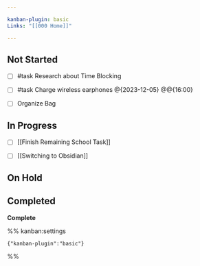 ```yaml
---

kanban-plugin: basic
Links: "[[000 Home]]"

---
```


## Not Started

- [ ] #task Research about Time Blocking
- [ ] #task Charge wireless earphones @{2023-12-05} @@{16:00}
- [ ] Organize Bag


## In Progress

- [ ] [[Finish Remaining School Task]]
- [ ] [[Switching to Obsidian]]


## On Hold



## Completed

**Complete**




%% kanban:settings
```
{"kanban-plugin":"basic"}
```
%%